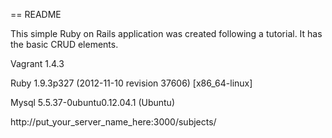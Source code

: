 == README

This simple Ruby on Rails application was created following a tutorial.
It has the basic CRUD elements.

Vagrant 1.4.3 

Ruby 1.9.3p327 (2012-11-10 revision 37606) [x86_64-linux] 

Mysql 5.5.37-0ubuntu0.12.04.1 (Ubuntu) 


http://put_your_server_name_here:3000/subjects/

